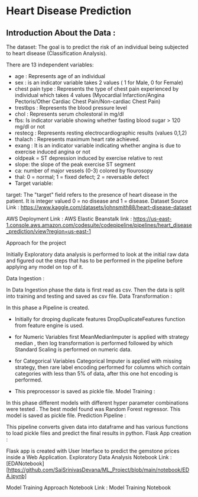 # Heart Disease Prediction 
## Introduction About the Data :

The dataset: The goal is to predict the risk of an individual being subjected to heart disease (Classification Analysis).

There are 13 independent variables:

- age : Represents age of an individual
- sex : is an indicator variable takes 2 values ( 1 for Male, 0 for Female)
- chest pain type : Represents the type of chest pain experienced by individual which takes 4 values (Myocardial Infarction/Angina Pectoris/Other Cardiac Chest Pain/Non-cardiac Chest Pain) 
- trestbps : Represents the blood pressure level
- chol : Represents serum cholestoral in mg/dl
- fbs: Is indicator variable showing whether fasting blood sugar > 120 mg/dl or not
- restecg : Represents resting electrocardiographic results (values 0,1,2)
- thalach : Represents maximum heart rate achieved.
- exang : It is an indicator variable indicating whether angina is due to exercise induced angina or not
- oldpeak = ST depression induced by exercise relative to rest
- slope: the slope of the peak exercise ST segment
- ca: number of major vessels (0-3) colored by flourosopy
- thal: 0 = normal; 1 = fixed defect; 2 = reversable defect
- Target variable:

target: The "target" field refers to the presence of heart disease in the patient. It is integer valued 0 = no disease and 1 = disease.
Dataset Source Link : https://www.kaggle.com/datasets/johnsmith88/heart-disease-dataset

AWS Deployment Link :
AWS Elastic Beanstalk link : https://us-east-1.console.aws.amazon.com/codesuite/codepipeline/pipelines/heart_disease_prediction/view?region=us-east-1


Approach for the project

Initially Exploratory data analysis is performed to look at the initial raw data and figured out the steps that has to be performed in the pipeline before applying any model on top of it. 

Data Ingestion :

In Data Ingestion phase the data is first read as csv.
Then the data is split into training and testing and saved as csv file.
Data Transformation :

In this phase a Pipeline is created.
- Initially for droping duplicate features DropDuplicateFeatures function from feature engine is used.

- for Numeric Variables first MeanMedianImputer is applied with strategy median , then log transformation is performed followed by which Standard Scaling is performed on numeric data.
- for Categorical Variables Categorical Imputer is applied with missing strategy, then rare label encoding performed for columns which contain categories with less than 5% of data, after this one hot encoding is performed.
- This preprocessor is saved as pickle file.
Model Training :

In this phase different models with different hyper parameter combinations were tested . The best model found was Random Forest regressor.
This model is saved as pickle file.
Prediction Pipeline :

This pipeline converts given data into dataframe and has various functions to load pickle files and predict the final results in python.
Flask App creation :

Flask app is created with User Interface to predict the gemstone prices inside a Web Application.
Exploratory Data Analysis Notebook
Link :[EDANotebook] [https://github.com/SaiSrinivasDevana/ML_Project/blob/main/notebook/EDA.ipynb]

Model Training Approach Notebook
Link : Model Training Notebook



